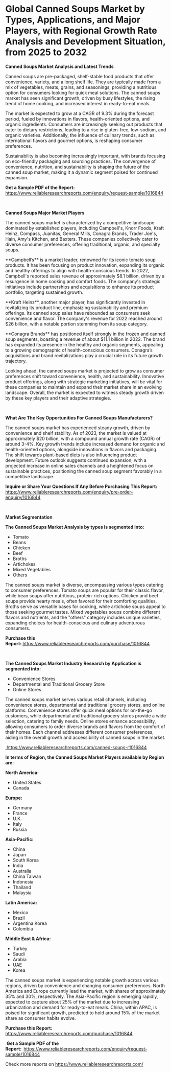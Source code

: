 <p><h1>Global Canned Soups Market by Types, Applications, and Major Players, with Regional Growth Rate Analysis and Development Situation, from 2025 to 2032</h1></p><p><strong>Canned Soups Market Analysis and Latest Trends</strong></p>
<p><p>Canned soups are pre-packaged, shelf-stable food products that offer convenience, variety, and a long shelf life. They are typically made from a mix of vegetables, meats, grains, and seasonings, providing a nutritious option for consumers looking for quick meal solutions. The canned soups market has seen significant growth, driven by busy lifestyles, the rising trend of home cooking, and increased interest in ready-to-eat meals. </p><p>The market is expected to grow at a CAGR of 9.3% during the forecast period, fueled by innovations in flavors, health-oriented options, and organic ingredients. Consumers are increasingly seeking out products that cater to dietary restrictions, leading to a rise in gluten-free, low-sodium, and organic varieties. Additionally, the influence of culinary trends, such as international flavors and gourmet options, is reshaping consumer preferences. </p><p>Sustainability is also becoming increasingly important, with brands focusing on eco-friendly packaging and sourcing practices. The convergence of convenience, nutrition, and sustainability is shaping the future of the canned soup market, making it a dynamic segment poised for continued expansion.</p></p>
<p><strong>Get a Sample PDF of the Report:&nbsp;</strong> <a href="https://www.reliableresearchreports.com/enquiry/request-sample/1016844?utm_campaign=2102&utm_medium=2&utm_source=Github&utm_content=ia&utm_term=14022025&utm_id=canned-soups">https://www.reliableresearchreports.com/enquiry/request-sample/1016844</a></p>
<p>&nbsp;</p>
<p><strong>Canned Soups Major Market Players</strong></p>
<p><p>The canned soups market is characterized by a competitive landscape dominated by established players, including Campbell's, Knorr Foods, Kraft Heinz, Compass, Juanitas, General Mills, Conagra Brands, Trader Joe's, Hain, Amy's Kitchen, and Baxters. These companies collectively cater to diverse consumer preferences, offering traditional, organic, and specialty soups.</p><p>**Campbell’s** is a market leader, renowned for its iconic tomato soup products. It has been focusing on product innovation, expanding its organic and healthy offerings to align with health-conscious trends. In 2022, Campbell's reported sales revenue of approximately $8.1 billion, driven by a resurgence in home cooking and comfort foods. The company's strategic initiatives include partnerships and acquisitions to enhance its product portfolio, targeting sustained growth.</p><p>**Kraft Heinz**, another major player, has significantly invested in revitalizing its product line, emphasizing sustainability and premium offerings. Its canned soup sales have rebounded as consumers seek convenience and flavor. The company's revenue for 2022 reached around $26 billion, with a notable portion stemming from its soup category.</p><p>**Conagra Brands** has positioned itself strongly in the frozen and canned soup segments, boasting a revenue of about $11.1 billion in 2022. The brand has expanded its presence in the healthy and organic segments, appealing to a growing demographic of health-conscious consumers. Conagra’s acquisitions and brand revitalizations play a crucial role in its future growth trajectory.</p><p>Looking ahead, the canned soups market is projected to grow as consumer preferences shift toward convenience, health, and sustainability. Innovative product offerings, along with strategic marketing initiatives, will be vital for these companies to maintain and expand their market share in an evolving landscape. Overall, the market is expected to witness steady growth driven by these key players and their adaptive strategies.</p></p>
<p>&nbsp;</p>
<p><strong>What Are The Key Opportunities For Canned Soups Manufacturers?</strong></p>
<p><p>The canned soups market has experienced steady growth, driven by convenience and shelf stability. As of 2023, the market is valued at approximately $20 billion, with a compound annual growth rate (CAGR) of around 3-4%. Key growth trends include increased demand for organic and health-oriented options, alongside innovations in flavors and packaging. The shift towards plant-based diets is also influencing product development. Future outlook suggests continued expansion, with a projected increase in online sales channels and a heightened focus on sustainable practices, positioning the canned soup segment favorably in a competitive landscape.</p></p>
<p><strong>Inquire or Share Your Questions If Any Before Purchasing This Report:</strong> <a href="https://www.reliableresearchreports.com/enquiry/pre-order-enquiry/1016844?utm_campaign=2102&utm_medium=2&utm_source=Github&utm_content=ia&utm_term=14022025&utm_id=canned-soups">https://www.reliableresearchreports.com/enquiry/pre-order-enquiry/1016844</a></p>
<p>&nbsp;</p>
<p><strong>Market Segmentation</strong></p>
<p><strong>The Canned Soups Market Analysis by types is segmented into:</strong></p>
<p><ul><li>Tomato</li><li>Beans</li><li>Chicken</li><li>Beef</li><li>Broths</li><li>Artichokes</li><li>Mixed Vegetables</li><li>Others</li></ul></p>
<p><p>The canned soups market is diverse, encompassing various types catering to consumer preferences. Tomato soups are popular for their classic flavor, while bean soups offer nutritious, protein-rich options. Chicken and beef soups provide hearty meals, often favored for their comforting qualities. Broths serve as versatile bases for cooking, while artichoke soups appeal to those seeking gourmet tastes. Mixed vegetables soups combine different flavors and nutrients, and the "others" category includes unique varieties, expanding choices for health-conscious and culinary adventurous consumers.</p></p>
<p><strong>Purchase this Report:&nbsp;</strong><a href="https://www.reliableresearchreports.com/purchase/1016844?utm_campaign=2102&utm_medium=2&utm_source=Github&utm_content=ia&utm_term=14022025&utm_id=canned-soups">https://www.reliableresearchreports.com/purchase/1016844</a></p>
<p>&nbsp;</p>
<p><strong>The Canned Soups Market Industry Research by Application is segmented into:</strong></p>
<p><ul><li>Convenience Stores</li><li>Departmental and Traditional Grocery Store</li><li>Online Stores</li></ul></p>
<p><p>The canned soups market serves various retail channels, including convenience stores, departmental and traditional grocery stores, and online platforms. Convenience stores offer quick meal options for on-the-go customers, while departmental and traditional grocery stores provide a wide selection, catering to family needs. Online stores enhance accessibility, allowing consumers to order diverse brands and flavors from the comfort of their homes. Each channel addresses different consumer preferences, aiding in the overall growth and accessibility of canned soups in the market.</p></p>
<p><a href="https://www.reliableresearchreports.com/canned-soups-r1016844?utm_campaign=2102&utm_medium=2&utm_source=Github&utm_content=ia&utm_term=14022025&utm_id=canned-soups">&nbsp;https://www.reliableresearchreports.com/canned-soups-r1016844</a></p>
<p><strong>In terms of Region, the Canned Soups Market Players available by Region are:</strong></p>
<p>
    <p> <strong> North America: </strong>
        <ul>
            <li>United States</li>
            <li>Canada</li>
        </ul>
        </p> 
    <p> <strong> Europe: </strong>
        <ul>
            <li>Germany</li>
            <li>France</li>
            <li>U.K.</li>
            <li>Italy</li>
            <li>Russia</li>
        </ul>
        </p> 
    <p> <strong> Asia-Pacific: </strong>
        <ul>
            <li>China</li>
            <li>Japan</li>
            <li>South Korea</li>
            <li>India</li>
            <li>Australia</li>
            <li>China Taiwan</li>
            <li>Indonesia</li>
            <li>Thailand</li>
            <li>Malaysia</li>
        </ul>
        </p> 
    <p> <strong> Latin America: </strong>
        <ul>
            <li>Mexico</li>
            <li>Brazil</li>
            <li>Argentina Korea</li>
            <li>Colombia</li>
        </ul>
        </p> 
    <p> <strong> Middle East & Africa: </strong>
        <ul>
            <li>Turkey</li>
            <li>Saudi</li>
            <li>Arabia</li>
            <li>UAE</li>
            <li>Korea</li>
        </ul>
    </p>
    </p>
<p><p>The canned soups market is experiencing notable growth across various regions, driven by convenience and changing consumer preferences. North America and Europe currently lead the market, with shares of approximately 35% and 30%, respectively. The Asia-Pacific region is emerging rapidly, expected to capture about 25% of the market due to increasing urbanization and demand for ready-to-eat meals. China, within APAC, is poised for significant growth, predicted to hold around 15% of the market share as consumer habits evolve.</p></p>
<p><strong>Purchase this Report: </strong><a href="https://www.reliableresearchreports.com/purchase/1016844?utm_campaign=2102&utm_medium=2&utm_source=Github&utm_content=ia&utm_term=14022025&utm_id=canned-soups">https://www.reliableresearchreports.com/purchase/1016844</a></p>
<p>&nbsp;<strong>Get a Sample PDF of the Report:&nbsp;&nbsp;</strong><a href="https://www.reliableresearchreports.com/enquiry/request-sample/1016844?utm_campaign=2102&utm_medium=2&utm_source=Github&utm_content=ia&utm_term=14022025&utm_id=canned-soups">https://www.reliableresearchreports.com/enquiry/request-sample/1016844</a></p>
<p><strong></strong></p>
<p>Check more reports on <a href="https://www.reliableresearchreports.com/?utm_campaign=2102&utm_medium=2&utm_source=Github&utm_content=ia&utm_term=14022025&utm_id=canned-soups">https://www.reliableresearchreports.com/</a></p>